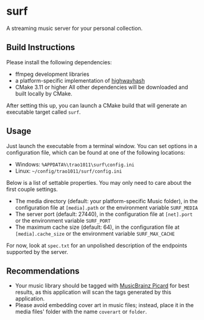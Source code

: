 # surf

A streaming music server for your personal collection.

## Build Instructions

Please install the following dependencies:

 * ffmpeg development libraries
 * a platform-specific implementation of [highwayhash](https://github.com/google/highwayhash)
 * CMake 3.11 or higher
 All other dependencies will be downloaded and built locally by CMake.

After setting this up, you can launch a CMake build that will generate an executable target called `surf`.

## Usage
Just launch the executable from a terminal window. You can set options in a configuration file, which can be found at one of the following locations:
 * Windows: `%APPDATA%\trao1011\surf\config.ini`
 * Linux: `~/config/trao1011/surf/config.ini`

Below is a list of settable properties. You may only need to care about the first couple settings.
 * The media directory (default: your platform-specific Music folder), in the configuration file at `[media].path` or the environment variable `SURF_MEDIA`
 * The server port (default: 27440), in the configuration file at `[net].port` or the environment variable `SURF_PORT`
 * The maximum cache size (default: 64), in the configuration file at `[media].cache_size` or the environment variable `SURF_MAX_CACHE`

For now, look at `spec.txt` for an unpolished description of the endpoints supported by the server.

## Recommendations
 * Your music library should be tagged with [MusicBrainz Picard](https://picard.musicbrainz.org/) for best results, as this application will scan the tags generated by this application.
 * Please avoid embedding cover art in music files; instead, place it in the media files' folder with the name `coverart` or `folder`.

